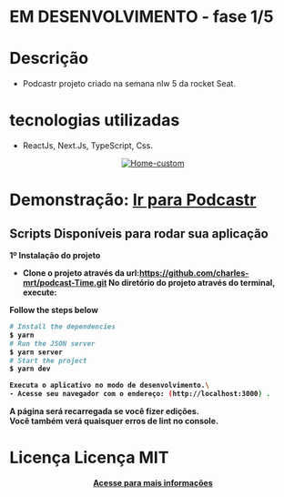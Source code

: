 # EM DESENVOLVIMENTO - fase 1/5

# Descrição
- Podcastr projeto criado na semana nlw 5 da rocket Seat.


# tecnologias utilizadas
 - ReactJs, Next.Js, TypeScript, Css.

<p align="center">
  <a href="https://podcast-time.vercel.app/" target="_blank"><img src="https://i.ibb.co/h7Q7TqY/podcaster.jpg" alt="Home-custom" border="0"></a>
</p>
<h1>Demonstração:  <a href="https://podcast-time.vercel.app/" target="_blank">Ir para Podcastr</a></h1>


## Scripts Disponíveis para rodar sua aplicação

<strong> 1º </srtong>Instalação do projeto 
- Clone o projeto através da url:https://github.com/charles-mrt/podcast-Time.git 
No diretório do projeto através do terminal, execute:

Follow the steps below
```bash
# Install the dependencies
$ yarn
# Run the JSON server
$ yarn server
# Start the project
$ yarn dev

Executa o aplicativo no modo de desenvolvimento.\
- Acesse seu navegador com o endereço: (http://localhost:3000) .
```

A página será recarregada se você fizer edições. \
Você também verá quaisquer erros de lint no console.

# Licença Licença MIT
<p align="center">
  <a href="https://github.com/charles-mrt/podcastr/blob/main/README.md" target="_blank">Acesse para mais informações</a>
</p>